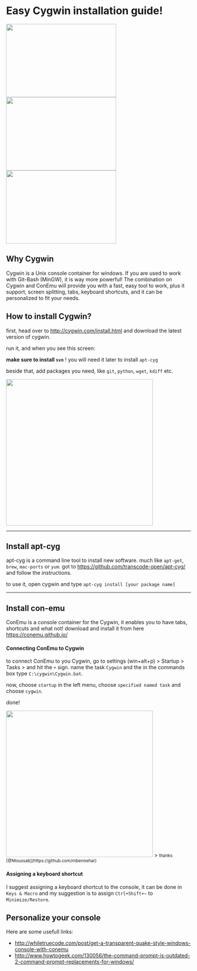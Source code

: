 Easy Cygwin installation guide!
===============================

<img src="https://dl.dropboxusercontent.com/u/1042234/blog/images/posts/2012-07-06/tweaked-ui.png" style="width: 300px; height:200px;"/>
<img src="http://s009.radikal.ru/i309/1011/7c/f2ead4cc6eb3.png" style="width: 300px; height:200px;"/>
<img src="https://pbs.twimg.com/media/A5mIaIBCEAEOniT.png" style="width: 300px; height:200px;"/>

Why Cygwin
----------
Cygwin is a Unix console container for windows.
If you are used to work with Git-Bash (MinGW), it is way more powerful!
The combination on Cygwin and ConEmu will provide you with a fast, easy tool to work,
plus it support, screen splitting, tabs, keyboard shortcuts, and it can be personalized to fit your needs.


How to install Cygwin?
-----------------------

first, head over to <http://cygwin.com/install.html> and download the latest version of cygwin.

run it, and when you see this screen:

**make sure to install `svn`** ! you will need it later to install `apt-cyg`

beside that, add packages you need, like `git`, `python`, `wget`, `kdiff` etc.

<img src="http://xahlee.info/mswin/i/Cygwin_Setup_dialogue.png" style="width: 400px;"/>


- - -

Install apt-cyg
-------------------

apt-cyg is a command line tool to install new software. much like `apt-get`, `brew`, `mac-ports` or `yum`.
got to <https://github.com/transcode-open/apt-cyg/> and follow the instructions.

to use it, open cygwin and type `apt-cyg install [your package name]`

- - -

Install con-emu
---------------
ConEmu is a console container for the Cygwin, it enables you to have tabs, shortcuts and what not!
download and install it from here <https://conemu.github.io/>


#### Connecting ConEmu to Cygwin
to connect ConEmu to you Cygwin, go to settings (win+alt+p) > Startup > Tasks > and hit the `+` sign.
name the task `Cygwin` and the in the commands box type `C:\cygwin\Cygwin.bat`.

now, choose `startup` in the left menu, choose `specified named task` and choose `cygwin`.

done!

<img src="https://cloud.githubusercontent.com/assets/3809524/14893230/d04004b4-0d6e-11e6-9ca4-15857d97a9c3.png" style="width: 400px;"/>
> <small>thanks [@Moussab](https://github.com/mbennehar)</small>

#### Assigning a keyboard shortcut
I suggest assigning a keyboard shortcut to the console, it can be done in `Keys & Macro` and my suggestion is to assign `Ctrl+Shift+~` to `Minimize/Restore`.


Personalize your console
------------------------

Here are some usefull links:

* <http://whiletruecode.com/post/get-a-transparent-quake-style-windows-console-with-conemu>
* <http://www.howtogeek.com/130056/the-command-prompt-is-outdated-2-command-prompt-replacements-for-windows/>

